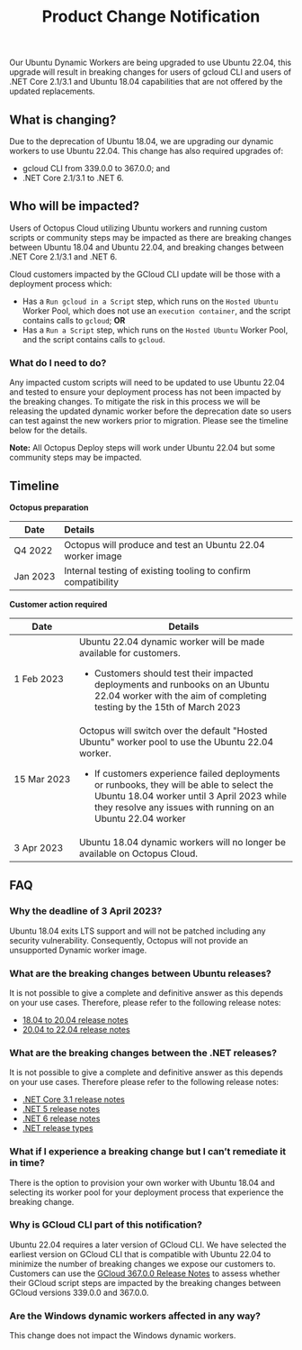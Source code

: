 ﻿---
title: Product Change Notification
description: Describing the deprecation process of Ubuntu 18.04 Dynamic Workers.
position: 50
hideInThisSection: true
hideInThisSectionHeader: true
---

Our Ubuntu Dynamic Workers are being upgraded to use Ubuntu 22.04, this upgrade will result in breaking changes for users of gcloud CLI and users of .NET Core 2.1/3.1 and Ubuntu 18.04 capabilities that are not offered by the updated replacements.

## What is changing?

Due to the deprecation of Ubuntu 18.04, we are upgrading our dynamic workers to use Ubuntu 22.04.  This change has also required upgrades of:
* gcloud CLI from 339.0.0 to 367.0.0; and
* .NET Core 2.1/3.1 to .NET 6.


## Who will be impacted?

Users of Octopus Cloud utilizing Ubuntu workers and running custom scripts or community steps may be impacted as there are breaking changes between Ubuntu 18.04 and Ubuntu 22.04, and breaking changes between .NET Core 2.1/3.1 and .NET 6.

Cloud customers impacted by the GCloud CLI update will be those with a deployment process which:

* Has a `Run gcloud in a Script` step, which runs on the `Hosted Ubuntu` Worker Pool, which does not use an `execution container`, and the script contains calls to `gcloud`; **OR**
* Has a `Run a Script` step, which runs on the `Hosted Ubuntu` Worker Pool, and the script contains calls to `gcloud`.

### What do I need to do?

Any impacted custom scripts will need to be updated to use Ubuntu 22.04 and tested to ensure your deployment process has not been impacted by the breaking changes. To mitigate the risk in this process we will be releasing the updated dynamic worker before the deprecation date so users can test against the new workers prior to migration.  Please see the timeline below for the details.

**Note:** All Octopus Deploy steps will work under Ubuntu 22.04 but some community steps may be impacted.

## Timeline

**Octopus preparation**

| Date          |   Details                                                     |
|---------------|:--------------------------------------------------------------|
| Q4&nbsp;2022  | Octopus will produce and test an Ubuntu 22.04 worker image    |
| Jan&nbsp;2023 | Internal testing of existing tooling to confirm compatibility |


**Customer action required**

| Date                  | Details                                                                                                                                                                                                                                                                                                         |
|-----------------------|-----------------------------------------------------------------------------------------------------------------------------------------------------------------------------------------------------------------------------------------------------------------------------------------------------------------|
| 1&nbsp;Feb&nbsp;2023  | Ubuntu 22.04 dynamic worker will be made available for customers.<br><ul><li>Customers should test their impacted deployments and runbooks on an Ubuntu 22.04 worker with the aim of completing testing by the 15th of March 2023</ul>                                                                          |
| 15&nbsp;Mar&nbsp;2023 | Octopus will switch over the default "Hosted Ubuntu" worker pool to use the Ubuntu 22.04 worker.<br><ul><li>If customers experience failed deployments or runbooks, they will be able to select the Ubuntu 18.04 worker until 3 April 2023 while they resolve any issues with running on an Ubuntu 22.04 worker |
| 3&nbsp;Apr&nbsp;2023  | Ubuntu 18.04 dynamic workers will no longer be available on Octopus Cloud.                                                                                                                                                                                                                                      |


## FAQ

### Why the deadline of 3 April 2023?
Ubuntu 18.04 exits LTS support and will not be patched including any security vulnerability. Consequently, Octopus will not provide an unsupported Dynamic worker image.

### What are the breaking changes between Ubuntu releases?
It is not possible to give a complete and definitive answer as this depends on your use cases. Therefore, please refer to the following release notes:
* [18.04 to 20.04 release notes](https://wiki.ubuntu.com/FocalFossa/ReleaseNotes)
* [20.04 to 22.04 release notes](https://discourse.ubuntu.com/t/jammy-jellyfish-release-notes/24668)

### What are the breaking changes between the .NET releases?
It is not possible to give a complete and definitive answer as this depends on your use cases. Therefore please refer to the following release notes:
* [.NET Core 3.1 release notes](https://github.com/dotnet/core/tree/main/release-notes/3.1)
* [.NET 5 release notes](https://github.com/dotnet/core/tree/main/release-notes/5.0)
* [.NET 6 release notes](https://github.com/dotnet/core/tree/main/release-notes/6.0)
* [.NET release types](https://learn.microsoft.com/en-us/dotnet/core/releases-and-support)

### What if I experience a breaking change but I can’t remediate it in time?
There is the option to provision your own worker with Ubuntu 18.04 and selecting its worker pool for your deployment process that experience the breaking change.

### Why is GCloud CLI part of this notification?
Ubuntu 22.04 requires a later version of GCloud CLI. We have selected the earliest version on GCloud CLI that is compatible with Ubuntu 22.04 to minimize the number of breaking changes we expose our customers to.  Customers can use the [GCloud 367.0.0 Release Notes](https://cloud.google.com/sdk/docs/release-notes#36700_2021-12-14) to assess whether their GCloud script steps are impacted by the breaking changes between GCloud versions 339.0.0 and 367.0.0.

### Are the Windows dynamic workers affected in any way?
This change does not impact the Windows dynamic workers.
